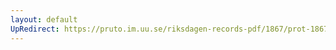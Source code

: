 ```yaml
---
layout: default
UpRedirect: https://pruto.im.uu.se/riksdagen-records-pdf/1867/prot-1867--ak--413/prot-1867--ak--413_031.pdf
---
```

